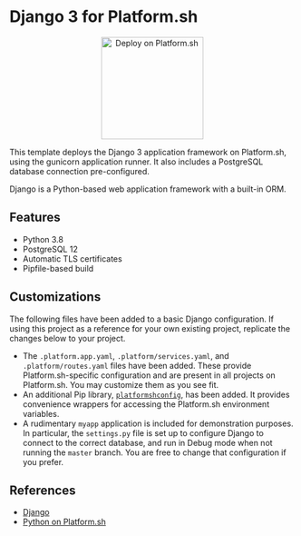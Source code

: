 # Django 3 for Platform.sh

<p align="center">
<a href="https://console.platform.sh/projects/create-project?template=https://raw.githubusercontent.com/platformsh/template-builder/master/templates/django3/.platform.template.yaml&utm_content=django3&utm_source=github&utm_medium=button&utm_campaign=deploy_on_platform">
    <img src="https://platform.sh/images/deploy/lg-blue.svg" alt="Deploy on Platform.sh" width="180px" />
</a>
</p>

This template deploys the Django 3 application framework on Platform.sh, using the gunicorn application runner.  It also includes a PostgreSQL database connection pre-configured.

Django is a Python-based web application framework with a built-in ORM.

## Features

* Python 3.8
* PostgreSQL 12
* Automatic TLS certificates
* Pipfile-based build

## Customizations

The following files have been added to a basic Django configuration.  If using this project as a reference for your own existing project, replicate the changes below to your project.

* The `.platform.app.yaml`, `.platform/services.yaml`, and `.platform/routes.yaml` files have been added.  These provide Platform.sh-specific configuration and are present in all projects on Platform.sh.  You may customize them as you see fit.
* An additional Pip library, [`platformshconfig`](https://github.com/platformsh/config-reader-python), has been added.  It provides convenience wrappers for accessing the Platform.sh environment variables.
* A rudimentary `myapp` application is included for demonstration purposes.  In particular, the `settings.py` file is set up to configure Django to connect to the correct database, and run in Debug mode when not running the `master` branch.  You are free to change that configuration if you prefer.

## References

* [Django](https://www.djangoproject.com/)
* [Python on Platform.sh](https://docs.platform.sh/languages/python.html)
